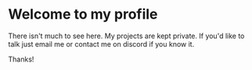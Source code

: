 # Welcome to my profile

There isn't much to see here. My projects are kept private. If you'd like to talk just email me or contact me on discord if you know it.

Thanks!
